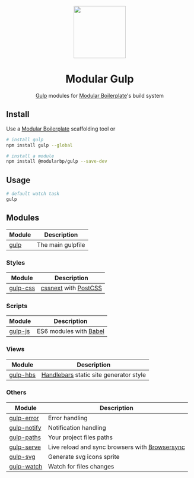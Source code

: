 <p align="center">
    <a href="https://github.com/modularbp/modular-gulp">
        <img src="https://user-images.githubusercontent.com/4596862/37633827-4ed88a28-2bca-11e8-9f5e-f0ce25c30f0e.png" height="140">
    </a>
</p>
<h1 align="center">Modular Gulp</h1>
<p align="center"><a href="https://github.com/gulpjs/gulp/">Gulp</a> modules for <a href="https://github.com/modularbp/modular-boilerplate">Modular Boilerplate</a>'s build system</p>

## Install
Use a [Modular Boilerplate] scaffolding tool or
```sh
# install gulp
npm install gulp --global

# install a module
npm install @modularbp/gulp --save-dev
```

## Usage
```sh
# default watch task
gulp
```

## Modules
| Module | Description |
| ------ | ----------- |
| [gulp] | The main gulpfile |

### Styles
| Module | Description |
| ------ | ----------- |
| [gulp-css] | [cssnext] with [PostCSS] |

### Scripts
| Module | Description |
| ------ | ----------- |
| [gulp-js] | ES6 modules with [Babel] |

### Views
| Module | Description |
| ------ | ----------- |
| [gulp-hbs] | [Handlebars] static site generator style |

### Others
| Module | Description |
| ------ | ----------- |
| [gulp-error] | Error handling |
| [gulp-notify] | Notification handling |
| [gulp-paths] | Your project files paths |
| [gulp-serve] | Live reload and sync browsers with [Browsersync] |
| [gulp-svg] | Generate svg icons sprite |
| [gulp-watch] | Watch for files changes |

[Modular Boilerplate]: https://github.com/modularbp/modular-boilerplate#readme
[gulp]: https://github.com/modularbp/modular-gulp
[gulp-css]: https://github.com/modularbp/modular-gulp/tree/master/modules/gulp-css
[gulp-error]: https://github.com/modularbp/modular-gulp/tree/master/modules/gulp-error
[gulp-hbs]: https://github.com/modularbp/modular-gulp/tree/master/modules/gulp-hbs
[gulp-js]: https://github.com/modularbp/modular-gulp/tree/master/modules/gulp-js
[gulp-notify]: https://github.com/modularbp/modular-gulp/tree/master/modules/gulp-notify
[gulp-paths]: https://github.com/modularbp/modular-gulp/tree/master/modules/gulp-paths
[gulp-serve]: https://github.com/modularbp/modular-gulp/tree/master/modules/gulp-serve
[gulp-svg]: https://github.com/modularbp/modular-gulp/tree/master/modules/gulp-svg
[gulp-watch]: https://github.com/modularbp/modular-gulp/tree/master/modules/gulp-watch

[cssnext]: https://github.com/MoOx/postcss-cssnext
[PostCSS]: https://github.com/postcss/postcss
[Handlebars]: https://github.com/wycats/handlebars.js
[Babel]: https://github.com/babel/babel
[Browsersync]: https://github.com/Browsersync/browser-sync
